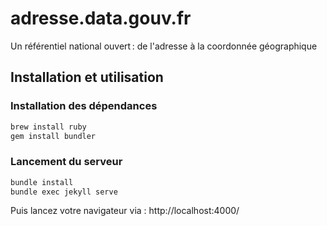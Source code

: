 # adresse.data.gouv.fr
Un référentiel national ouvert : de l'adresse à la coordonnée géographique

## Installation et utilisation

### Installation des dépendances

```bash
brew install ruby
gem install bundler
```

### Lancement du serveur

```bash
bundle install
bundle exec jekyll serve
```

Puis lancez votre navigateur via : http://localhost:4000/
